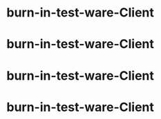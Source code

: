 # burn-in-test-ware-Client
# burn-in-test-ware-Client
# burn-in-test-ware-Client
# burn-in-test-ware-Client
